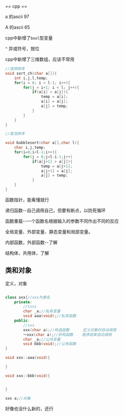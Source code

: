 == cpp ==

a 的ascii 97

A 的ascii 65

cpp中新增了`bool`型变量

`^` 异或符号，按位

cpp中新增了三维数组，应该不常用

```cpp
//选择排序
void sort_ch(char a[]){
    int i,j,l,temp;
    for(i = 0; i < l-1; i++){
        for(j = i+1; i < l; j++){
            if(a[i] > a[j]){
                temp = a[i];
                a[i] = a[j];
                a[j] = temp;
            }
        }
    }
}

//冒泡排序

void bubblesort(char a[],char l){
    char i,j,temp;
    for(i=0;i<l-1;i++){
        for(j = 0;j<l-i-1;j++)
            if(a[j+1] > a[j]){
                temp = a[j+1];
                a[j+1] = a[j];
                a[j] = temp;
            }
    }
}

```

函数指针，能看懂就行

递归函数--自己调用自己，但要有断点，以防死循环

函数重载--一个函数名根据输入的参数不同作出不同的反应

全局变量、外部变量、静态变量和局部变量。

内部函数，外部函数--了解

结构体，共用体，了解


## 类和对象

定义，对象

```cpp

class xxx{//xxx为类名
    private:
        //ssss
        char _a;//私有变量
        void aaa(void);//私有函数
    public:
        //sss
        xxx(char a);//构造函数      定义对象时自动调用
        ～xxx(char a);//析构函数    程序结束自动调用
        char _a;//公共变量
        void bbb(void);//公有函数
}

void xxx::aaa(void){

}

void xxx::bbb(void){


}

xxx a;//对象

```

好像也没什么新的，还行
